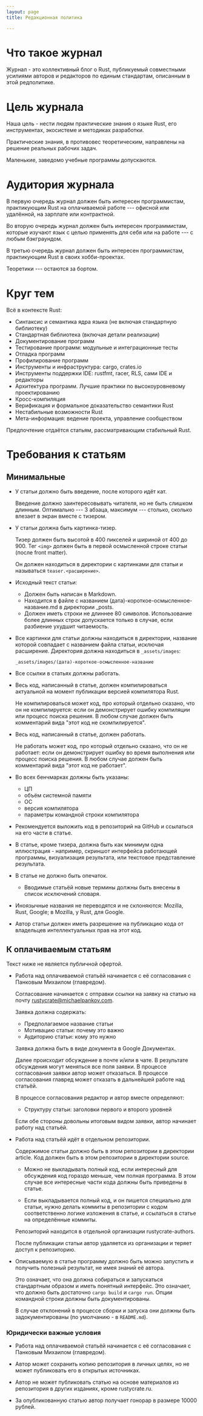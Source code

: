 ```yaml
---
layout: page
title: Редакционная политика

---
```


# Что такое журнал

Журнал - это коллективный блог о Rust, публикуемый совместными усилиями авторов
и редакторов по единым стандартам, описанным в этой редполитике.

# Цель журнала

Наша цель - нести людям практические знания о языке Rust, его инструментах,
экосистеме и методиках разработки.

Практические знания, в противовес теоретическим, направлены на решение реальных
рабочих задач.

Маленькие, заведомо учебные программы допускаются.

# Аудитория журнала

В первую очередь журнал должен быть интересен программистам, практикующим Rust
на оплачиваемой работе --- офисной или удалённой, на зарплате или контрактной.

Во вторую очередь журнал должен быть интересен программистам, которые изучают
язык с целью применять для себя или на работе --- с любым бэкграундом.

В третью очередь журнал должен быть интересен программистам, практикующим Rust в
своих хобби-проектах.

Теоретики --- остаются за бортом.

# Круг тем

Всё в контексте Rust:

- Синтаксис и семантика ядра языка (не включая стандартную библиотеку)
- Стандартная библиотека (включая детали реализации)
- Документирование программ
- Тестирование программ: модульные и интеграционные тесты
- Отладка программ
- Профилирование программ
- Инструменты и инфраструктура: cargo, crates.io
- Инструменты поддержки IDE: rustfmt, racer, RLS, сами IDE и редакторы
- Архитектура программ. Лучшие практики по высокоуровневому проектированию
- Кросс-компиляция
- Верификация и формальное доказательство семантики Rust
- Нестабильные возможности Rust
- Мета-информация: ведение проекта, управление сообществом

Предпочтение отдаётся статьям, рассматривающим стабильный Rust.

# Требования к статьям

## Минимальные

- У статьи должно быть введение, после которого идёт кат.

  Введение должно заинтересовывать читателя, но не быть слишком длинным.
  Оптимально --- 3 абзаца, максимум --- столько, сколько влезает в экран вместе
  с тизером.

- У статьи должна быть картинка-тизер.

  Тизер должен быть высотой в 400 пикселей и шириной от 400 до 900. Тег `<img>`
  должен быть в первой осмысленной строке статьи (после front matter).

  Он должен находиться в директории с картинками для статьи и называться
  `teaser.<расширение>`.

- Исходный текст статьи:
  - Должен быть написан в Markdown.
  - Находится в файле с названием (дата)-короткое-осмысленное-название.md в
    директории _posts.
  - Должен иметь строки не длиннее 80 символов. Использование более длинных
    строк допускается только в случае, если разбиение ухудшит читаемость.

- Все картинки для статьи должны находиться в директории, название которой
  совпадает с названием файла статьи, исключая расширение. Директория должна
  находиться в `_assets/images`:

  ```
  _assets/images/(дата)-короткое-осмысленное-название
  ```

- Все ссылки в статьях должны работать.

- Весь код, написанный в статье, должен компилироваться актуальной на момент
  публикации версией компилятора Rust.

  Не компилироваться может код, про который отдельно сказано, что он не
  компилируется: если он демонстрирует ошибку компиляции или процесс поиска
  решения. В любом случае должен быть комментарий вида "этот код не
  скомпилируется".

- Весь код, написанный в статье, должен работать.

  Не работать может код, про который отдельно сказано, что он не работает: если
  он демонстрирует ошибку во время выполнения или процесс поиска решения. В
  любом случае должен быть комментарий вида "этот код не работает".

- Во всех бенчмарках должны быть указаны:
  - ЦП
  - объём системной памяти
  - ОС
  - версия компилятора
  - параметры командной строки компилятора

- Рекомендуется выложить код в репозиторий на GitHub и ссылаться на его части в
  статье.

- В статье, кроме тизера, должна быть как минимум одна иллюстрация - например,
  скриншот интерфейса работающей программы, визуализация результата, или
  текстовое представление результата.

- В статье не должно быть опечаток.
  - Вводимые статьёй новые термины должны быть внесены в список исключений
    словаря.

- Иноязычные названия не переводятся и не склоняются: Mozilla, Rust, Google; в
  Mozilla, у Rust, для Google.

- Автор статьи должен иметь разрешение на публикацию кода от владельцев
  интеллектуальных прав на этот код.

## К оплачиваемым статьям

Текст ниже не является публичной офертой.

- Работа над оплачиваемой статьёй начинается с её согласования с Панковым
  Михаилом (главредом).

  Согласование начинается с отправки ссылки на заявку на статью на почту
  rustycrate@michaelpankov.com.

  Заявка должна содержать:
  - Предполагаемое название статьи
  - Мотивацию статьи: почему это важно
  - Аудиторию статьи: кому это нужно

  Заявка должна быть в виде документа в Google Документах.

  Далее происходит обсуждение в почте и/или в чате. В результате обсуждения
  могут меняться все поля заявки. В процессе согласования заявки автор может
  отказаться. В процессе согласования главред может отказать в дальнейшей работе
  над статьёй.

  В процессе согласования редактор и автор вместе определяют:
  - Структуру статьи: заголовки первого и второго уровней

  Если обе стороны довольны итоговым видом заявки, автор начинает работу над
  статьёй.

- Работа над статьёй идёт в отдельном репозитории.

  Содержимое статьи должно быть в этом репозитории в директории article. Код
  должен быть в этом репозитории в директории source.

  - Можно не выкладывать полный код, если интересный для обсуждения код гораздо
    меньше, чем полная программа. В этом случае все интересные части кода должны
    быть приведены в статье.

  - Если выкладывается полный код, и он пишется специально для статьи, нужно
    делать коммиты в репозитории с кодом соответственно логике изложения в
    статье, и ссылаться в статье на определённые коммиты.

  Репозиторий находится в отдельной организации rustycrate-authors.

  После публикации статьи автор удаляется из организации и теряет доступ к
  репозиторию.

- Описываемую в статье программу должно быть можно запустить и получить полезный
  результат, не имея знаний её автора.

  Это означает, что она должна собираться и запускаться стандартным образом и
  иметь понятный интерфейс. Это означает, что должно быть достаточно `cargo
  build` и `cargo run`. Опции командной строки должны быть документированы.

  В случае отклонений в процессе сборки и запуска они должны быть
  задокументированы (по умолчанию - в `README.md`).

### Юридически важные условия

- Работа над оплачиваемой статьёй начинается с её согласования с Панковым
  Михаилом (главредом).

- Автор может сохранить копию репозитория в личных целях, но не может
  публиковать его в открытых источниках.

- Автор не может публиковать статью на основе материалов из репозитория в других
  изданиях, кроме rustycrate.ru.

- За опубликованную статью автор получает гонорар в размере 10000 рублей.

